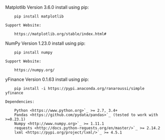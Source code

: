 Matplotlib Version 3.6.0
    install using pip:

        pip install matplotlib

    Support Website:

        https://matplotlib.org/stable/index.html#


NumPy Version 1.23.0
    install using pip:

        pip install numpy

    Support Website:

        https://numpy.org/


yFinance Version 0.1.63
    install using pip:

        pip install -i https://pypi.anaconda.org/ranaroussi/simple yfinance

    Dependencies:

        Python <https://www.python.org>`_ >= 2.7, 3.4+
        Pandas <https://github.com/pydata/pandas>`_ (tested to work with >=0.23.1)
        Numpy <http://www.numpy.org>`_ >= 1.11.1
        requests <http://docs.python-requests.org/en/master/>`_ >= 2.14.2
        lxml <https://pypi.org/project/lxml/>`_ >= 4.5.1